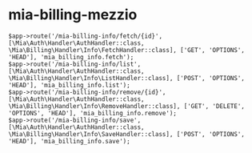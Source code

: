 # mia-billing-mezzio



    $app->route('/mia-billing-info/fetch/{id}', [\Mia\Auth\Handler\AuthHandler::class, \Mia\Billing\Handler\Info\FetchHandler::class], ['GET', 'OPTIONS', 'HEAD'], 'mia_billing_info.fetch');
    $app->route('/mia-billing-info/list', [\Mia\Auth\Handler\AuthHandler::class, \Mia\Billing\Handler\Info\ListHandler::class], ['POST', 'OPTIONS', 'HEAD'], 'mia_billing_info.list');
    $app->route('/mia-billing-info/remove/{id}', [\Mia\Auth\Handler\AuthHandler::class, \Mia\Billing\Handler\Info\RemoveHandler::class], ['GET', 'DELETE', 'OPTIONS', 'HEAD'], 'mia_billing_info.remove');
    $app->route('/mia-billing-info/save', [\Mia\Auth\Handler\AuthHandler::class, \Mia\Billing\Handler\Info\SaveHandler::class], ['POST', 'OPTIONS', 'HEAD'], 'mia_billing_info.save');
